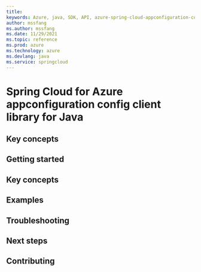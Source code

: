 ```yaml
---
title: 
keywords: Azure, java, SDK, API, azure-spring-cloud-appconfiguration-config, springcloud
author: mssfang
ms.author: mssfang
ms.date: 11/29/2021
ms.topic: reference
ms.prod: azure
ms.technology: azure
ms.devlang: java
ms.service: springcloud
---
```


# Spring Cloud for Azure appconfiguration config client library for Java

## Key concepts
## Getting started
## Key concepts
## Examples
## Troubleshooting
## Next steps
## Contributing

